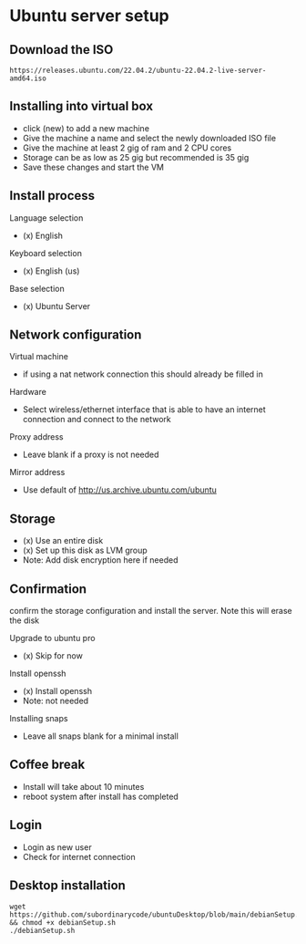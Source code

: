 
# Ubuntu server setup

Download the ISO
---
    https://releases.ubuntu.com/22.04.2/ubuntu-22.04.2-live-server-amd64.iso
    
    
Installing into virtual box
---
* click (new) to add a new machine
* Give the machine a name and select the newly downloaded ISO file
* Give the machine at least 2 gig of ram and 2 CPU cores 
* Storage can be as low as 25 gig but recommended is 35 gig
* Save these changes and start the VM

Install process
---

Language selection

* (x) English

Keyboard selection

* (x) English (us)

Base selection

* (x) Ubuntu Server

Network configuration
---

Virtual machine

* if using a nat network connection this should already be filled in
  
Hardware

* Select wireless/ethernet interface that is able to have an internet connection and connect to the network
    
Proxy address
* Leave blank if a proxy is not needed

Mirror address
* Use default of http://us.archive.ubuntu.com/ubuntu

Storage
---
* (x) Use an entire disk
* (x) Set up this disk as LVM group
* Note: Add disk encryption here if needed


Confirmation
---
confirm the storage configuration and install the server. Note this will erase the disk
    
Upgrade to ubuntu pro
* (x) Skip for now

Install openssh
* (x) Install openssh
* Note: not needed

Installing snaps
* Leave all snaps blank for a minimal install


Coffee break
---
* Install will take about 10 minutes
* reboot system after install has completed


Login
---
* Login as new user 
* Check for internet connection


Desktop installation
---
    wget https://github.com/subordinarycode/ubuntuDesktop/blob/main/debianSetup.sh && chmod +x debianSetup.sh
    ./debianSetup.sh


